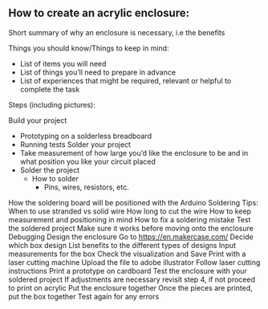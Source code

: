## How to create an acrylic enclosure:

Short summary of why an enclosure is necessary, i.e the benefits

Things you should know/Things to keep in mind:

- List of items you will need
- List of things you’ll need to prepare in advance
- List of experiences that might be required, relevant or helpful to complete the task

Steps (including pictures):

Build your project
- Prototyping on a solderless breadboard 
- Running tests
Solder your project
- Take measurement of how large you’d like the enclosure to be and in what position you like your circuit placed 
- Solder the project 
    - How to solder
        - Pins, wires, resistors, etc. 
 
How the soldering board will be positioned with the Arduino
Soldering Tips:
When to use stranded vs solid wire
How long to cut the wire
How to keep measurement and positioning in mind
How to fix a soldering mistake 
Test the soldered project
Make sure it works before moving onto the enclosure
Debugging 
Design the enclosure
Go to https://en.makercase.com/ 
Decide which box design 
List benefits to the different types of designs
Input measurements for the box
Check the visualization and Save 
Print with a laser cutting machine
Upload the file to adobe illustrator 
Follow laser cutting instructions
Print a prototype on cardboard
Test the enclosure with your soldered project
If adjustments are necessary revisit step 4, if not proceed to print on acrylic
Put the enclosure together
Once the pieces are printed, put the box together 
Test again for any errors 

